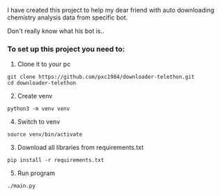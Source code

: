 I have created this project to help my dear friend with auto downloading chemistry analysis data from specific bot.

Don't really know what his bot is..

### To set up this project you need to:

1. Clone it to your pc
```
git clone https://github.com/pxc1984/downloader-telethon.git
cd downloader-telethon
```

2. Create venv
```
python3 -m venv venv
```

4. Switch to venv
```
source venv/bin/activate
```

3. Download all libraries from requirements.txt
```
pip install -r requirements.txt
```

5. Run program
```
./main.py
```
